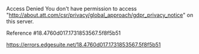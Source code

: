 Access Denied
You don't have permission to access "http://about.att.com/csr/privacy/global_approach/gdpr_privacy_notice" on this server.

Reference #18.4760d017.1731853567.5f8f5b51

https://errors.edgesuite.net/18.4760d017.1731853567.5f8f5b51